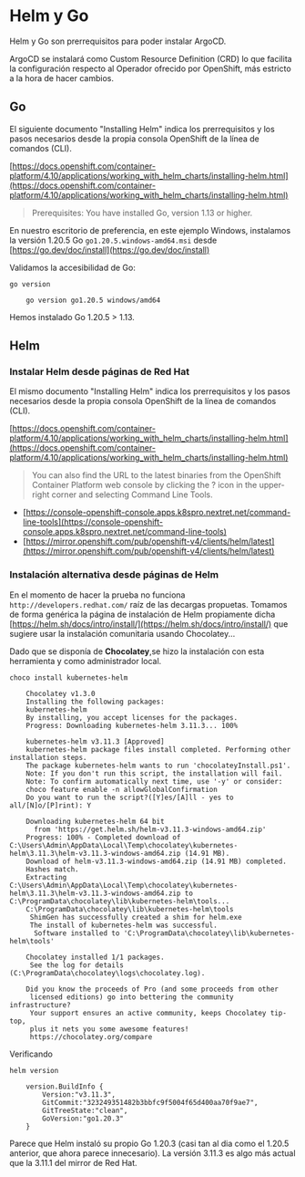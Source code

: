 # Helm y Go 

Helm y Go son prerrequisitos para poder instalar ArgoCD.

ArgoCD se instalará como Custom Resource Definition (CRD) lo que facilita la configuración respecto al Operador ofrecido por OpenShift, más estricto a la hora de hacer cambios.

## Go

El siguiente documento "Installing Helm" indica los prerrequisitos y los pasos necesarios desde la propia consola OpenShift de la línea de comandos (CLI).

[https://docs.openshift.com/container-platform/4.10/applications/working_with_helm_charts/installing-helm.html](https://docs.openshift.com/container-platform/4.10/applications/working_with_helm_charts/installing-helm.html)

>Prerequisites: You have installed Go, version 1.13 or higher.

En nuestro escritorio de preferencia, en este ejemplo Windows,
instalamos la versión 1.20.5 Go `go1.20.5.windows-amd64.msi` desde [https://go.dev/doc/install](https://go.dev/doc/install)

Validamos la accesibilidad de Go:
```
go version
	
	go version go1.20.5 windows/amd64
```

Hemos instalado Go 1.20.5 > 1.13.

## Helm

### Instalar Helm desde páginas de Red Hat

El mismo documento "Installing Helm" indica los prerrequisitos y los pasos necesarios desde la propia consola OpenShift de la línea de comandos (CLI).

[https://docs.openshift.com/container-platform/4.10/applications/working_with_helm_charts/installing-helm.html](https://docs.openshift.com/container-platform/4.10/applications/working_with_helm_charts/installing-helm.html)

>You can also find the URL to the latest binaries from the OpenShift Container Platform web console by clicking the ? icon in the upper-right corner and selecting Command Line Tools.

- [https://console-openshift-console.apps.k8spro.nextret.net/command-line-tools](https://console-openshift-console.apps.k8spro.nextret.net/command-line-tools)
- [https://mirror.openshift.com/pub/openshift-v4/clients/helm/latest](https://mirror.openshift.com/pub/openshift-v4/clients/helm/latest)

### Instalación alternativa desde páginas de Helm

En el momento de hacer la prueba no funciona `http://developers.redhat.com/` raíz de las decargas propuetas.
Tomamos de forma genérica la página de instalación de Helm propiamente dicha [https://helm.sh/docs/intro/install/](https://helm.sh/docs/intro/install/) que sugiere usar la instalación comunitaria usando Chocolatey...

Dado que se disponía de **Chocolatey**,se hizo la instalación con esta herramienta y como administrador local.
```
choco install kubernetes-helm
	
	Chocolatey v1.3.0
	Installing the following packages:
	kubernetes-helm
	By installing, you accept licenses for the packages.
	Progress: Downloading kubernetes-helm 3.11.3... 100%

	kubernetes-helm v3.11.3 [Approved]
	kubernetes-helm package files install completed. Performing other installation steps.
	The package kubernetes-helm wants to run 'chocolateyInstall.ps1'.
	Note: If you don't run this script, the installation will fail.
	Note: To confirm automatically next time, use '-y' or consider:
	choco feature enable -n allowGlobalConfirmation
	Do you want to run the script?([Y]es/[A]ll - yes to all/[N]o/[P]rint): Y

	Downloading kubernetes-helm 64 bit
	  from 'https://get.helm.sh/helm-v3.11.3-windows-amd64.zip'
	Progress: 100% - Completed download of C:\Users\Admin\AppData\Local\Temp\chocolatey\kubernetes-helm\3.11.3\helm-v3.11.3-windows-amd64.zip (14.91 MB).
	Download of helm-v3.11.3-windows-amd64.zip (14.91 MB) completed.
	Hashes match.
	Extracting C:\Users\Admin\AppData\Local\Temp\chocolatey\kubernetes-helm\3.11.3\helm-v3.11.3-windows-amd64.zip to C:\ProgramData\chocolatey\lib\kubernetes-helm\tools...
	C:\ProgramData\chocolatey\lib\kubernetes-helm\tools
	 ShimGen has successfully created a shim for helm.exe
	 The install of kubernetes-helm was successful.
	  Software installed to 'C:\ProgramData\chocolatey\lib\kubernetes-helm\tools'

	Chocolatey installed 1/1 packages.
	 See the log for details (C:\ProgramData\chocolatey\logs\chocolatey.log).

	Did you know the proceeds of Pro (and some proceeds from other
	 licensed editions) go into bettering the community infrastructure?
	 Your support ensures an active community, keeps Chocolatey tip-top,
	 plus it nets you some awesome features!
	 https://chocolatey.org/compare
```
Verificando
```
helm version

	version.BuildInfo {
		Version:"v3.11.3", 
		GitCommit:"323249351482b3bbfc9f5004f65d400aa70f9ae7", 
		GitTreeState:"clean", 
		GoVersion:"go1.20.3"
	}
```

Parece que Helm instaló su propio Go 1.20.3 (casi tan al dia como el 1.20.5 anterior, que ahora parece innecesario). La versión 3.11.3 es algo más actual que la 3.11.1 del mirror de Red Hat.
